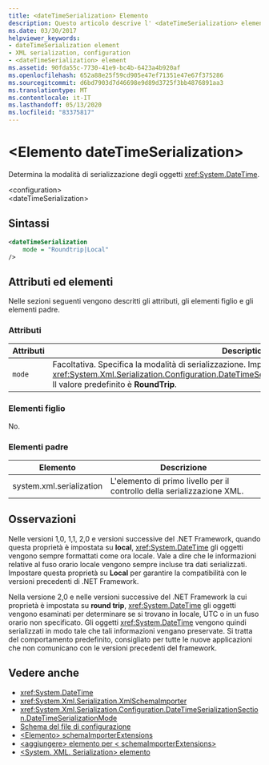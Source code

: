 ```yaml
---
title: <dateTimeSerialization> Elemento
description: Questo articolo descrive l' <dateTimeSerialization> elemento, che determina la modalità di serializzazione degli oggetti DateTime.
ms.date: 03/30/2017
helpviewer_keywords:
- dateTimeSerialization element
- XML serialization, configuration
- <dateTimeSerialization> element
ms.assetid: 90fda55c-7730-41e9-bc4b-6423a4b920af
ms.openlocfilehash: 652a88e25f59cd905e47ef71351e47e67f375286
ms.sourcegitcommit: d6bd7903d7d46698e9d89d3725f3bb4876891aa3
ms.translationtype: MT
ms.contentlocale: it-IT
ms.lasthandoff: 05/13/2020
ms.locfileid: "83375817"
---
```

# <a name="datetimeserialization-element"></a>\<Elemento dateTimeSerialization>
Determina la modalità di serializzazione degli oggetti <xref:System.DateTime>.  
  
 \<configuration>  
\<dateTimeSerialization>  
  
## <a name="syntax"></a>Sintassi  
  
```xml  
<dateTimeSerialization  
    mode = "Roundtrip|Local"  
/>  
```  
  
## <a name="attributes-and-elements"></a>Attributi ed elementi  
 Nelle sezioni seguenti vengono descritti gli attributi, gli elementi figlio e gli elementi padre.  
  
### <a name="attributes"></a>Attributi  
  
|Attributi|Description|  
|----------------|-----------------|  
|`mode`|Facoltativa. Specifica la modalità di serializzazione. Impostarlo a uno dei valori di <xref:System.Xml.Serialization.Configuration.DateTimeSerializationSection.DateTimeSerializationMode>. Il valore predefinito è **RoundTrip**.|  
  
### <a name="child-elements"></a>Elementi figlio  
 No.  
  
### <a name="parent-elements"></a>Elementi padre  
  
|Elemento|Descrizione|  
|-------------|-----------------|  
|system.xml.serialization|L'elemento di primo livello per il controllo della serializzazione XML.|  
  
## <a name="remarks"></a>Osservazioni  
 Nelle versioni 1,0, 1,1, 2,0 e versioni successive del .NET Framework, quando questa proprietà è impostata su **local**, <xref:System.DateTime> gli oggetti vengono sempre formattati come ora locale. Vale a dire che le informazioni relative al fuso orario locale vengono sempre incluse tra dati serializzati. Impostare questa proprietà su **Local** per garantire la compatibilità con le versioni precedenti di .NET Framework.  
  
 Nella versione 2,0 e nelle versioni successive del .NET Framework la cui proprietà è impostata su **round trip**, <xref:System.DateTime> gli oggetti vengono esaminati per determinare se si trovano in locale, UTC o in un fuso orario non specificato. Gli oggetti <xref:System.DateTime> vengono quindi serializzati in modo tale che tali informazioni vengano preservate. Si tratta del comportamento predefinito, consigliato per tutte le nuove applicazioni che non comunicano con le versioni precedenti del framework.  
  
## <a name="see-also"></a>Vedere anche

- <xref:System.DateTime>
- <xref:System.Xml.Serialization.XmlSchemaImporter>
- <xref:System.Xml.Serialization.Configuration.DateTimeSerializationSection.DateTimeSerializationMode>
- [Schema del file di configurazione](../../../docs/framework/configure-apps/file-schema/index.md)
- [\<Elemento> schemaImporterExtensions](../../../docs/standard/serialization/schemaimporterextensions-element.md)
- [\<aggiungere> elemento per \< schemaImporterExtensions>](../../../docs/standard/serialization/add-element-for-schemaimporterextensions.md)
- [\<System. XML. Serialization> elemento](../../../docs/standard/serialization/system-xml-serialization-element.md)
